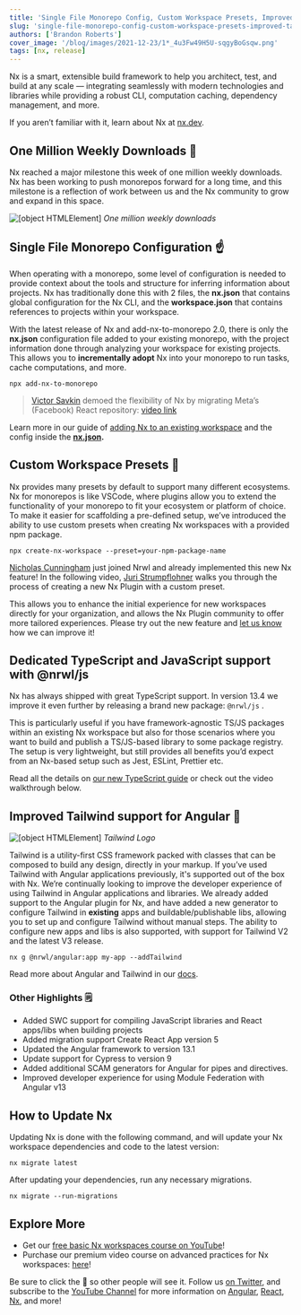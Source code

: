 ```yaml
---
title: 'Single File Monorepo Config, Custom Workspace Presets, Improved Tailwind Support, and more in Nx 13.4!'
slug: 'single-file-monorepo-config-custom-workspace-presets-improved-tailwind-support-and-more-in-nx-13'
authors: ['Brandon Roberts']
cover_image: '/blog/images/2021-12-23/1*_4u3Fw49H5U-sqgyBoGsqw.png'
tags: [nx, release]
---
```


Nx is a smart, extensible build framework to help you architect, test, and build at any scale — integrating seamlessly with modern technologies and libraries while providing a robust CLI, computation caching, dependency management, and more.

If you aren’t familiar with it, learn about Nx at [nx.dev](https://nx.dev).

## One Million Weekly Downloads 🎉

Nx reached a major milestone this week of one million weekly downloads. Nx has been working to push monorepos forward for a long time, and this milestone is a reflection of work between us and the Nx community to grow and expand in this space.

![[object HTMLElement]](/blog/images/2021-12-23/1*WC4RQRZhTtOCsiATOL1cBg.avif)
_One million weekly downloads_

## Single File Monorepo Configuration ☝️

When operating with a monorepo, some level of configuration is needed to provide context about the tools and structure for inferring information about projects. Nx has traditionally done this with 2 files, the **nx.json** that contains global configuration for the Nx CLI, and the **workspace.json** that contains references to projects within your workspace.

With the latest release of Nx and add-nx-to-monorepo 2.0, there is only the **nx.json** configuration file added to your existing monorepo, with the project information done through analyzing your workspace for existing projects. This allows you to **incrementally adopt** Nx into your monorepo to run tasks, cache computations, and more.

```shell
npx add-nx-to-monorepo
```

> [Victor Savkin](https://medium.com/u/76fc1db4149b?source=post_page-----1bc88da334c9--------------------------------) demoed the flexibility of Nx by migrating Meta’s (Facebook) React repository: [video link](https://youtu.be/XLP2RAOwfLQ)

Learn more in our guide of [adding Nx to an existing workspace](https://nx.dev/l/a/migration/adding-to-monorepo) and the config inside the [**nx.json**](https://nx.dev/l/n/core-concepts/configuration#nx-json)**.**

## Custom Workspace Presets 🎨

Nx provides many presets by default to support many different ecosystems. Nx for monorepos is like VSCode, where plugins allow you to extend the functionality of your monorepo to fit your ecosystem or platform of choice. To make it easier for scaffolding a pre-defined setup, we’ve introduced the ability to use custom presets when creating Nx workspaces with a provided npm package.

```shell
npx create-nx-workspace --preset=your-npm-package-name
```

[Nicholas Cunningham](https://medium.com/u/929862e54c5?source=post_page-----1bc88da334c9--------------------------------) just joined Nrwl and already implemented this new Nx feature! In the following video, [Juri Strumpflohner](https://twitter.com/juristr) walks you through the process of creating a new Nx Plugin with a custom preset.

This allows you to enhance the initial experience for new workspaces directly for your organization, and allows the Nx Plugin community to offer more tailored experiences. Please try out the new feature and [let us know](https://github.com/nrwl/nx) how we can improve it!

## Dedicated TypeScript and JavaScript support with @nrwl/js

Nx has always shipped with great TypeScript support. In version 13.4 we improve it even further by releasing a brand new package: `@nrwl/js` .

This is particularly useful if you have framework-agnostic TS/JS packages within an existing Nx workspace but also for those scenarios where you want to build and publish a TS/JS-based library to some package registry. The setup is very lightweight, but still provides all benefits you’d expect from an Nx-based setup such as Jest, ESLint, Prettier etc.

Read all the details on [our new TypeScript guide](https://nx.dev/l/r/getting-started/nx-and-typescript) or check out the video walkthrough below.

## Improved Tailwind support for Angular 💅

![[object HTMLElement]](/blog/images/2021-12-23/0*1yacozydc1muZ74G.avif)
_Tailwind Logo_

Tailwind is a utility-first CSS framework packed with classes that can be composed to build any design, directly in your markup. If you’ve used Tailwind with Angular applications previously, it's supported out of the box with Nx. We’re continually looking to improve the developer experience of using Tailwind in Angular applications and libraries. We already added support to the Angular plugin for Nx, and have added a new generator to configure Tailwind in **existing** apps and buildable/publishable libs, allowing you to set up and configure Tailwind without manual steps. The ability to configure new apps and libs is also supported, with support for Tailwind V2 and the latest V3 release.

```
nx g @nrwl/angular:app my-app --addTailwind
```

Read more about Angular and Tailwind in our [docs](https://nx.dev/l/a/angular/setup-tailwind).

### Other Highlights 🗒

- Added SWC support for compiling JavaScript libraries and React apps/libs when building projects
- Added migration support Create React App version 5
- Updated the Angular framework to version 13.1
- Update support for Cypress to version 9
- Added additional SCAM generators for Angular for pipes and directives.
- Improved developer experience for using Module Federation with Angular v13

## How to Update Nx

Updating Nx is done with the following command, and will update your Nx workspace dependencies and code to the latest version:

```
nx migrate latest
```

After updating your dependencies, run any necessary migrations.

```
nx migrate --run-migrations
```

## Explore More

- Get our [free basic Nx workspaces course on YouTube](https://youtu.be/2mYLe9Kp9VM)!
- Purchase our premium video course on advanced practices for Nx workspaces: [here](https://nxplaybook.com/p/advanced-nx-workspaces)!

Be sure to click the 👏 so other people will see it. Follow us [on Twitter](https://twitter.com/NxDevTools), and subscribe to the [YouTube Channel](https://youtube.com/nrwl_io?sub_confirmation=1) for more information on [Angular](https://angular.io/), [React](https://reactjs.org/), [Nx](https://nx.dev/), and more!

